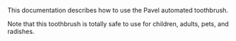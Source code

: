 This documentation describes how to use the Pavel automated toothbrush.

Note that this toothbrush is totally safe to use for children, adults, pets, and radishes.
